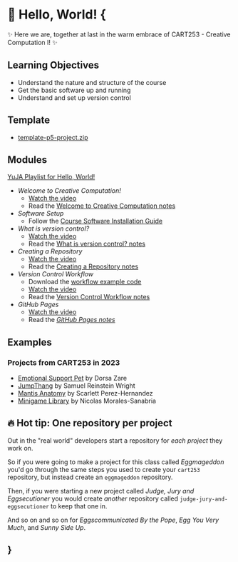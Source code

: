 # 👋 Hello, World! {

✨ Here we are, together at last in the warm embrace of CART253 - Creative Computation I! ✨

## Learning Objectives

- Understand the nature and structure of the course
- Get the basic software up and running
- Understand and set up version control

## Template

- [template-p5-project.zip](../../templates/template-p5-project.zip)

## Modules

[YuJA Playlist for Hello, World!](https://concordia.yuja.com/V/PlayList?node=5700815&a=1643301425)

- *Welcome to Creative Computation!*
    - [Watch the video](https://concordia.yuja.com/V/Video?v=1071095&node=5700483&a=114219777)
    - Read the [Welcome to Creative Computation notes](./welcome-to-creative-computation.md)
- *Software Setup*
    - Follow the [Course Software Installation Guide](../../guides/course-software.md)
- *What is version control?*
    - [Watch the video](https://concordia.yuja.com/V/Video?v=1071096&node=5700485&a=54573756)
    - Read the [What is version control? notes](./what-is-version-control.md)
- *Creating a Repository*
    - [Watch the video](https://concordia.yuja.com/V/Video?v=1071092&node=5700478&a=168654397)
    - Read the [Creating a Repository notes](./creating-a-repository.md)
- *Version Control Workflow*
    - Download the [workflow example code](./version-control-workflow-example/js/script.js)
    - [Watch the video](https://concordia.yuja.com/V/Video?v=1071094&node=5700482&a=168399266)
    - Read the [Version Control Workflow notes](./version-control-workflow.md)
- *GitHub Pages*
    - [Watch the video](https://concordia.yuja.com/V/Video?v=1071093&node=5700481&a=87247591)
    - Read the [*GitHub Pages notes*](./github-pages.md)

## Examples

### Projects from CART253 in 2023

- [Emotional Support Pet](https://pippinbarr.com/cart253/examples/student-work/emotional-support-pet/) by Dorsa Zare
- [JumpThang](https://pippinbarr.com/cart253/examples/student-work/jumpthang/) by Samuel Reinstein Wright
- [Mantis Anatomy](https://pippinbarr.com/cart253/examples/student-work/mantis-anatomy/) by Scarlett Perez-Hernandez
- [Minigame Library](https://pippinbarr.com/cart253/examples/student-work/minigame-library/) by Nicolas Morales-Sanabria

## 🔥 Hot tip: One repository per project

Out in the "real world" developers start a repository for *each project* they work on. 

So if you were going to make a project for this class called *Eggmageddon* you'd go through the same steps you used to create your `cart253` repository, but instead create an `eggmageddon` repository.

Then, if you were starting a new project called *Judge, Jury and Eggsecutioner* you would create *another* repository called `judge-jury-and-eggsecutioner` to keep that one in. 

And so on and so on for *Eggscommunicated By the Pope*, *Egg You Very Much*, and *Sunny Side Up*.

## }